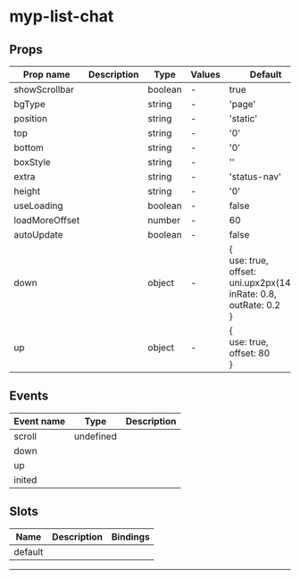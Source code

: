 # myp-list-chat

## Props

| Prop name      | Description | Type    | Values | Default                                                                              |
| -------------- | ----------- | ------- | ------ | ------------------------------------------------------------------------------------ |
| showScrollbar  |             | boolean | -      | true                                                                                 |
| bgType         |             | string  | -      | 'page'                                                                               |
| position       |             | string  | -      | 'static'                                                                             |
| top            |             | string  | -      | '0'                                                                                  |
| bottom         |             | string  | -      | '0'                                                                                  |
| boxStyle       |             | string  | -      | ''                                                                                   |
| extra          |             | string  | -      | 'status-nav'                                                                         |
| height         |             | string  | -      | '0'                                                                                  |
| useLoading     |             | boolean | -      | false                                                                                |
| loadMoreOffset |             | number  | -      | 60                                                                                   |
| autoUpdate     |             | boolean | -      | false                                                                                |
| down           |             | object  | -      | {<br> use: true,<br> offset: uni.upx2px(140),<br> inRate: 0.8,<br> outRate: 0.2<br>} |
| up             |             | object  | -      | {<br> use: true,<br> offset: 80<br>}                                                 |

## Events

| Event name | Type      | Description |
| ---------- | --------- | ----------- |
| scroll     | undefined |
| down       |           |
| up         |           |
| inited     |           |

## Slots

| Name    | Description | Bindings |
| ------- | ----------- | -------- |
| default |             |          |

---
